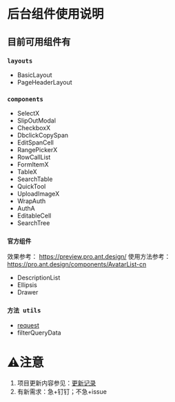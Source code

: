 # 后台组件使用说明


## 目前可用组件有

### `layouts`
* BasicLayout
* PageHeaderLayout

###  `components`
* SelectX
* SlipOutModal
* CheckboxX
* DbclickCopySpan
* EditSpanCell
* RangePickerX
* RowCallList
* FormItemX
* TableX
* SearchTable
* QuickTool
* UploadImageX  
* WrapAuth  
* AuthA  
* EditableCell  
* SearchTree  


### `官方组件`

效果参考： https://preview.pro.ant.design/
使用方法参考：https://pro.ant.design/components/AvatarList-cn
* DescriptionList
* Ellipsis
* Drawer




### `方法 utils`
* [request](src/utils/request/index.md)
* filterQueryData





# ⚠️注意

1. 项目更新内容参见：[更新记录](UPDATE.md)
2. 有新需求：急+钉钉；不急+issue
